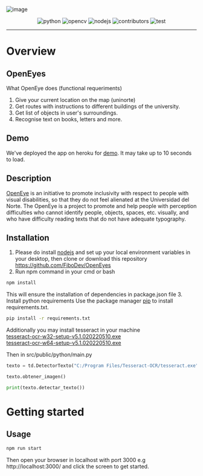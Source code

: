 ![image](https://user-images.githubusercontent.com/84251099/171055617-0ee90cc0-5b90-416c-803d-6dbdffe5fd4f.png)
<p align="center">
<img alt="python" src="https://img.shields.io/badge/python-3.10-blue"></img>
<img alt="opencv" src="https://img.shields.io/badge/open--cv--headless-4.5.5.64-blue"></img>
<img alt="nodejs" src="https://img.shields.io/badge/nodejs-v14-blue"></img>
<img alt="contributors" src="https://img.shields.io/badge/contributors-3-brightgreen"></img>
<img alt="test" src="https://img.shields.io/badge/test-passing-green"></img>
</p>  
<hr>

# Overview

## OpenEyes

What OpenEye does (functional requeriments)
1. Give your current location on the map (uninorte)
2. Get routes with instructions to different buildings of the university.
3. Get list of objects in user's surroundings.
4. Recognise text on books, letters and more.

## Demo
We've deployed the app on heroku for [demo](https://blindaigps.herokuapp.com/). It may take up to 10 seconds to load.

## Description
[OpenEye](https://blindaigps.herokuapp.com/) is an initiative to promote inclusivity with respect to people with visual disabilities, so that they do not feel alienated at the Universidad del Norte. The OpenEye is a project to promote and help people with perception difficulties who cannot identify people, objects, spaces, etc. visually, and who have difficulty reading texts that do not have adequate typography.

## Installation

1. Please do install [nodejs](https://nodejs.org/dist/v16.15.0/node-v16.15.0-x64.msi) and set up your local environment variables in your desktop, then
clone or download this repository https://github.com/FiboDev/OpenEyes
2. Run npm command in your cmd or bash 
```bash 
npm install
```
This will ensure the installation of dependencies in package.json file
3. Install python requirements
Use the package manager [pip](https://pip.pypa.io/en/stable/) to install requirements.txt.

```bash
pip install -r requirements.txt
```
Additionally you may install tesseract in your machine <br>
[tesseract-ocr-w32-setup-v5.1.020220510.exe](https://digi.bib.uni-mannheim.de/tesseract/tesseract-ocr-w64-setup-v5.1.0.20220510.exe) <br>
[tesseract-ocr-w64-setup-v5.1.020220510.exe](https://digi.bib.uni-mannheim.de/tesseract/tesseract-ocr-w64-setup-v5.1.0.20220510.exe)

Then in src/public/python/main.py 

```python 
texto = td.DetectorTexto("C:/Program Files/Tesseract-OCR/tesseract.exe") #paste here the route of your tesseract.exe file

texto.obtener_imagen()

print(texto.detectar_texto())
```

# Getting started

## Usage

```bash
npm run start
```
Then open your browser in localhost with port 3000 e.g http://localhost:3000/ and click the screen to get started.

[//]: # (Este logro es para ti mi amor, juli. By lofito)
[//]: # (Gracias ponquesito)
